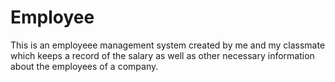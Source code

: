 # Employee
This is an employeee management system created by me and my classmate which keeps a record of the salary as well as other necessary information about the employees of a company.
